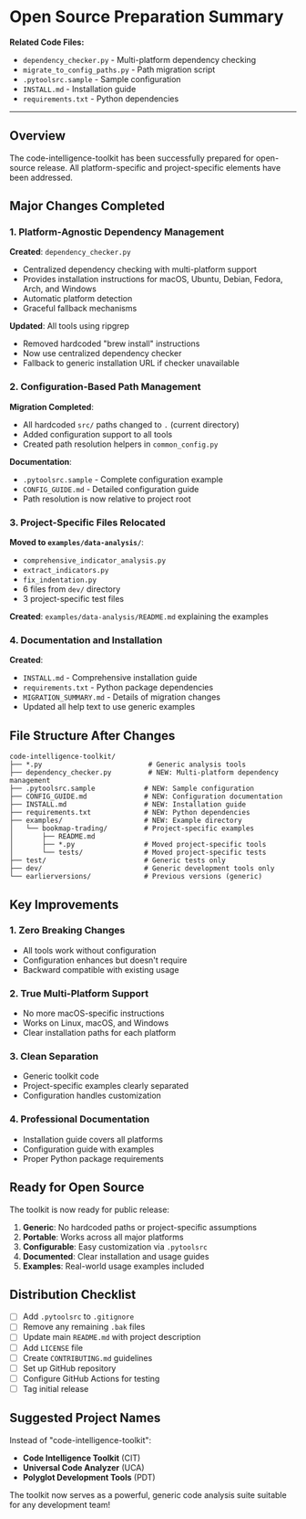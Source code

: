 <!--
This Source Code Form is subject to the terms of the Mozilla Public
License, v. 2.0. If a copy of the MPL was not distributed with this
file, You can obtain one at https://mozilla.org/MPL/2.0/.

Open Source Preparation Summary

Author: Vaibhav-api-code
Co-Author: Claude Code (https://claude.ai/code)
Created: 2025-07-19
Updated: 2025-07-19
License: Mozilla Public License 2.0 (MPL-2.0)
-->

# Open Source Preparation Summary

**Related Code Files:**
- `dependency_checker.py` - Multi-platform dependency checking
- `migrate_to_config_paths.py` - Path migration script
- `.pytoolsrc.sample` - Sample configuration
- `INSTALL.md` - Installation guide
- `requirements.txt` - Python dependencies

---

## Overview

The code-intelligence-toolkit has been successfully prepared for open-source release. All platform-specific and project-specific elements have been addressed.

## Major Changes Completed

### 1. Platform-Agnostic Dependency Management

**Created**: `dependency_checker.py`
- Centralized dependency checking with multi-platform support
- Provides installation instructions for macOS, Ubuntu, Debian, Fedora, Arch, and Windows
- Automatic platform detection
- Graceful fallback mechanisms

**Updated**: All tools using ripgrep
- Removed hardcoded "brew install" instructions
- Now use centralized dependency checker
- Fallback to generic installation URL if checker unavailable

### 2. Configuration-Based Path Management

**Migration Completed**:
- All hardcoded `src/` paths changed to `.` (current directory)
- Added configuration support to all tools
- Created path resolution helpers in `common_config.py`

**Documentation**:
- `.pytoolsrc.sample` - Complete configuration example
- `CONFIG_GUIDE.md` - Detailed configuration guide
- Path resolution is now relative to project root

### 3. Project-Specific Files Relocated

**Moved to `examples/data-analysis/`**:
- `comprehensive_indicator_analysis.py`
- `extract_indicators.py`
- `fix_indentation.py`
- 6 files from `dev/` directory
- 3 project-specific test files

**Created**: `examples/data-analysis/README.md` explaining the examples

### 4. Documentation and Installation

**Created**:
- `INSTALL.md` - Comprehensive installation guide
- `requirements.txt` - Python package dependencies
- `MIGRATION_SUMMARY.md` - Details of migration changes
- Updated all help text to use generic examples

## File Structure After Changes

```
code-intelligence-toolkit/
├── *.py                          # Generic analysis tools
├── dependency_checker.py         # NEW: Multi-platform dependency management
├── .pytoolsrc.sample            # NEW: Sample configuration
├── CONFIG_GUIDE.md              # NEW: Configuration documentation
├── INSTALL.md                   # NEW: Installation guide
├── requirements.txt             # NEW: Python dependencies
├── examples/                    # NEW: Example directory
│   └── bookmap-trading/         # Project-specific examples
│       ├── README.md
│       ├── *.py                 # Moved project-specific tools
│       └── tests/               # Moved project-specific tests
├── test/                        # Generic tests only
├── dev/                         # Generic development tools only
└── earlierversions/             # Previous versions (generic)
```

## Key Improvements

### 1. Zero Breaking Changes
- All tools work without configuration
- Configuration enhances but doesn't require
- Backward compatible with existing usage

### 2. True Multi-Platform Support
- No more macOS-specific instructions
- Works on Linux, macOS, and Windows
- Clear installation paths for each platform

### 3. Clean Separation
- Generic toolkit code
- Project-specific examples clearly separated
- Configuration handles customization

### 4. Professional Documentation
- Installation guide covers all platforms
- Configuration guide with examples
- Proper Python package requirements

## Ready for Open Source

The toolkit is now ready for public release:

1. **Generic**: No hardcoded paths or project-specific assumptions
2. **Portable**: Works across all major platforms
3. **Configurable**: Easy customization via `.pytoolsrc`
4. **Documented**: Clear installation and usage guides
5. **Examples**: Real-world usage examples included

## Distribution Checklist

- [ ] Add `.pytoolsrc` to `.gitignore`
- [ ] Remove any remaining `.bak` files
- [ ] Update main `README.md` with project description
- [ ] Add `LICENSE` file
- [ ] Create `CONTRIBUTING.md` guidelines
- [ ] Set up GitHub repository
- [ ] Configure GitHub Actions for testing
- [ ] Tag initial release

## Suggested Project Names

Instead of "code-intelligence-toolkit":
- **Code Intelligence Toolkit** (CIT)
- **Universal Code Analyzer** (UCA)
- **Polyglot Development Tools** (PDT)

The toolkit now serves as a powerful, generic code analysis suite suitable for any development team!